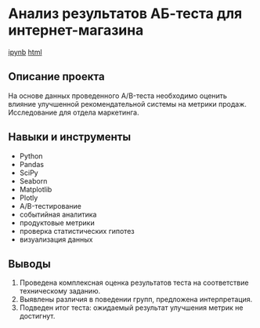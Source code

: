 # Анализ результатов АБ-теста для интернет-магазина 

[ipynb](https://github.com/olgakhandarova/Portfolio/blob/main/AB%20Test/ab-test.ipynb)
[html](https://github.com/olgakhandarova/Portfolio/blob/main/AB%20Test/ab-test.html) 

## Описание проекта 

На основе данных проведенного А/B-теста необходимо оценить влияние улучшенной рекомендательной системы на метрики продаж. Исследование для отдела маркетинга. 

## Навыки и инструменты 

* Python 
* Pandas 
* SciPy 
* Seaborn 
* Matplotlib 
* Plotly 
* А/B-тестирование
* событийная аналитика 
* продуктовые метрики 
* проверка статистических гипотез 
* визуализация данных 

## Выводы 

1. Проведена комплексная оценка результатов теста на соответствие техническому заданию. 
2. Выявлены различия в поведении групп, предложена интерпретация.
3. Подведен итог теста: ожидаемый результат улучшения метрик не достигнут.